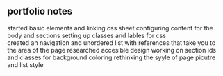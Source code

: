 ## portfolio notes
started basic elements and linking css sheet
configuring content for the body and sections
setting up classes and lables for css    
created an navigation and unordered list with references that take you to the area of the page
researched accesible design
working on section ids and classes for background coloring 
rethinking the syyle of page
picutre and list style 